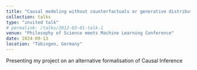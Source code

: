 ```yaml
---
title: "Causal modeling without counterfactuals or generative distributions"
collection: talks
type: "invited talk"
# permalink: /talks/2012-03-01-talk-1
venue: "Philosophy of Science meets Machine Learning Conference"
date: 2024-09-13
location: "Tübingen, Germany"
---
```


Presenting my project on an alternative formalisation of Causal Inference